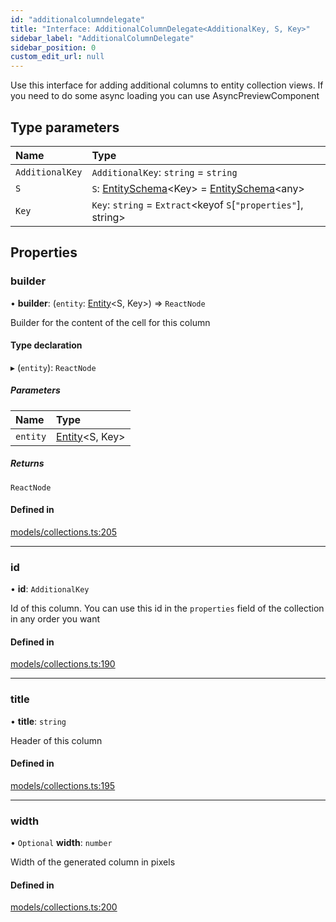 ```yaml
---
id: "additionalcolumndelegate"
title: "Interface: AdditionalColumnDelegate<AdditionalKey, S, Key>"
sidebar_label: "AdditionalColumnDelegate"
sidebar_position: 0
custom_edit_url: null
---
```


Use this interface for adding additional columns to entity collection views.
If you need to do some async loading you can use AsyncPreviewComponent

## Type parameters

| Name | Type |
| :------ | :------ |
| `AdditionalKey` | `AdditionalKey`: `string` = `string` |
| `S` | `S`: [EntitySchema](entityschema.md)<Key\> = [EntitySchema](entityschema.md)<any\> |
| `Key` | `Key`: `string` = `Extract`<keyof `S`[``"properties"``], string\> |

## Properties

### builder

• **builder**: (`entity`: [Entity](entity.md)<S, Key\>) => `ReactNode`

Builder for the content of the cell for this column

#### Type declaration

▸ (`entity`): `ReactNode`

##### Parameters

| Name | Type |
| :------ | :------ |
| `entity` | [Entity](entity.md)<S, Key\> |

##### Returns

`ReactNode`

#### Defined in

[models/collections.ts:205](https://github.com/Camberi/firecms/blob/b1328ad/src/models/collections.ts#L205)

___

### id

• **id**: `AdditionalKey`

Id of this column. You can use this id in the `properties` field of the
collection in any order you want

#### Defined in

[models/collections.ts:190](https://github.com/Camberi/firecms/blob/b1328ad/src/models/collections.ts#L190)

___

### title

• **title**: `string`

Header of this column

#### Defined in

[models/collections.ts:195](https://github.com/Camberi/firecms/blob/b1328ad/src/models/collections.ts#L195)

___

### width

• `Optional` **width**: `number`

Width of the generated column in pixels

#### Defined in

[models/collections.ts:200](https://github.com/Camberi/firecms/blob/b1328ad/src/models/collections.ts#L200)
